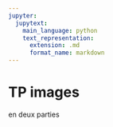 ```yaml
---
jupyter:
  jupytext:
    main_language: python
    text_representation:
      extension: .md
      format_name: markdown
---
```


# TP images

en deux parties


